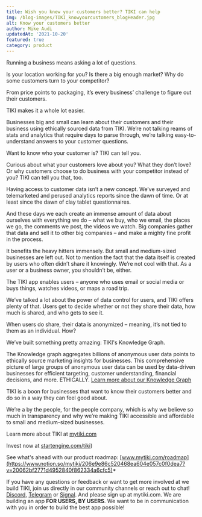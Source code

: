 ```yaml
---
title: Wish you knew your customers better? TIKI can help 
img: /blog-images/TIKI_knowyourcustomers_blogHeader.jpg
alt: Know your customers better
author: Mike Audi
updatedAt: '2021-10-20'
featured: true
category: product
--- 
```

Running a business means asking a lot of questions.  

Is your location working for you? Is there a big enough market? Why do some customers turn to your competitor? 

From price points to packaging, it’s every business’ challenge to figure out their customers.  

TIKI makes it a whole lot easier.  

Businesses big and small can learn about their customers and their business using ethically sourced data from TIKI. We’re not talking reams of stats and analytics that require days to parse through, we’re talking easy-to-understand answers to your customer questions.  

Want to know who your customer is? TIKI can tell you.  

Curious about what your customers love about you? What they don’t love? Or why customers choose to do business with your competitor instead of you? TIKI can tell you that, too.  

Having access to customer data isn’t a new concept. We’ve surveyed and telemarketed and perused analytics reports since the dawn of time. Or at least since the dawn of clay tablet questionnaires.  

And these days we each create an immense amount of data about ourselves with everything we do – what we buy, who we email, the places we go, the comments we post, the videos we watch. Big companies gather that data and sell it to other big companies – and make a mighty fine profit in the process.  

It benefits the heavy hitters immensely. But small and medium-sized businesses are left out. Not to mention the fact that the data itself is created by users who often didn’t share it knowingly. We’re not cool with that. As a user or a business owner, you shouldn’t be, either.  

The TIKI app enables users  – anyone who uses email or social media or buys things, watches videos, or maps a road trip. 
 

We’ve talked a lot about the power of data control for users, and TIKI offers plenty of that. Users get to decide whether or not they share their data, how much is shared, and who gets to see it.  

When users do share, their data is anonymized – meaning, it’s not tied to them as an individual. How? 

We’ve built something pretty amazing: TIKI's Knowledge Graph.  

The Knowledge graph aggregates billions of anonymous user data points to ethically source marketing insights for businesses. This comprehensive picture of large groups of anonymous user data can be used by data-driven businesses for efficient targeting, customer understanding, financial decisions, and more.  ETHICALLY. 
[Learn more about our Knowledge Graph](https://www.prnewswire.com/news-releases/data-privacy-app-tiki-unveils-tiki-knowledge-graph-301402597.html)

TIKI is a boon for businesses that want to know their customers better and do so in a way they can feel good about.  

We’re a by the people, for the people company, which is why we believe so much in transparency and why we’re making TIKI accessible and affordable to small and medium-sized businesses.  

Learn more about TIKI at [mytiki.com](https://mytiki.com/)

Invest now at [startengine.com/tiki](https://www.startengine.com/tiki)) 

See what's ahead with our product roadmap: [www.mytiki.com/roadmap](https://www.notion.so/mytiki/206e9e86c520468ea604e057c0f0dea7?v=20062bf2771d4952840f862334a6cfc5)*


If you have any questions or feedback or want to get more involved at we build TIKI, join us directly in our community channels or reach out to chat!
[Discord](https://discord.com/invite/evjYQq48Be), [Telegram](https://t.me/mytikiapp) or [Signal](https://signal.group/#CjQKIA66Eq2VHecpcCd-cu-dziozMRSH3EuQdcZJNyMOYNi5EhC0coWtjWzKQ1dDKEjMqhkP). And please sign up at mytiki.com.
We are building an app **FOR USERS, BY USERS**. We want to be in communication with you in order to build the best app possible!
